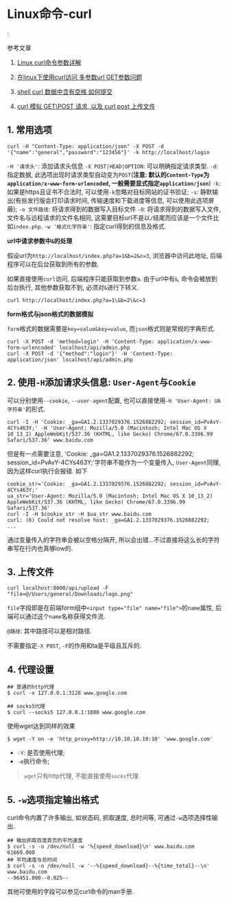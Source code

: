 # Linux命令-curl

<!tags!>: <!代理!>

参考文章

1. [Linux curl命令参数详解](http://www.aiezu.com/system/linux/linux_curl_syntax.html)

2. [在linux下使用curl访问 多参数url GET参数问题](http://blog.csdn.net/sunbiao0526/article/details/6831327)

3. [shell curl 数据中含有空格 如何提交](https://blog.csdn.net/qq_25279717/article/details/71577313)

4. [curl 模拟 GET\POST 请求, 以及 curl post 上传文件](https://blog.csdn.net/fungleo/article/details/80703365)

## 1. 常用选项

```
curl -H "Content-Type: application/json" -X POST -d '{"name":"general","password":"123456"}' -k http://localhost/login
```

`-H '请求头'`: 添加请求头信息
`-X POST|HEAD|OPTION`: 可以明确指定请求类型.
`-d`: 指定数据, 此选项出现时请求类型自动变为`POST`(**注意: 默认的`Content-Type`为`application/x-www-form-urlencoded`, 一般需要显式指定`application/json`**)
`-k`: 如果是https且证书不合法时, 可以使用`-k`忽略对目标网站的证书验证;
`-s`: 静默输出(有些发行版会打印请求时间, 传输速度和下载进度等信息, 可以使用此选项屏蔽);
`-o 文件路径`: 将请求得到的数据写入目标文件
`-O`: 将请求得到的数据写入文件, 文件名与远程请求的文件名相同, 这需要目标url不是以`/`结尾而应该是一个文件比如`index.php`.
`-w '格式化字符串'`: 指定curl得到的信息及格式.

**url中请求参数中`&`的处理**

假设url为`http://localhost/index.php?a=1&b=2&c=3`, 浏览器中访问此地址, 后端程序可以在后台获取到所有的参数.

如果直接使用`curl`访问, 后端程序只能获取到参数`a`. 由于url中有`&`, 命令会被放到后台执行, 其他参数获取不到, 必须对`&`进行下转义.

```
curl http://localhost/index.php?a=1\&b=2\&c=3
```

**form格式与json格式的数据模拟**

`form`格式的数据需要是`key=value&key=value`, 而`json`格式则是常规的字典形式.

```
curl -X POST -d 'method=login' -H 'Content-Type: application/x-www-form-urlencoded' localhost/api/admin.php
curl -X POST -d '{"method":"login"}' -H 'Content-Type: application/json' localhost/api/admin.php
```

## 2. 使用`-H`添加请求头信息: `User-Agent`与`Cookie`

可以分别使用`--cookie`, `--user-agent`配置, 也可以直接使用`-H 'User-Agent: UA字符串'`的形式.

```
curl -I -H 'Cookie: _ga=GA1.2.1337029376.1526882292; session_id=PvAvY-4CYs463Y;' -H 'User-Agent: Mozilla/5.0 (Macintosh; Intel Mac OS X 10_13_2) AppleWebKit/537.36 (KHTML, like Gecko) Chrome/67.0.3396.99 Safari/537.36' www.baidu.com
```

但是有一点需要注意, 'Cookie: _ga=GA1.2.1337029376.1526882292; session_id=PvAvY-4CYs463Y;'字符串不能作为一个变量传入, `User-Agent`同理, 因为这样curl执行会报错. 如下

```
cookie_str='Cookie: _ga=GA1.2.1337029376.1526882292; session_id=PvAvY-4CYs463Y;'
ua_str='User-Agent: Mozilla/5.0 (Macintosh; Intel Mac OS X 10_13_2) AppleWebKit/537.36 (KHTML, like Gecko) Chrome/67.0.3396.99 Safari/537.36'
curl -I -H $cookie_str -H $ua_str www.baidu.com
curl: (6) Could not resolve host: _ga=GA1.2.1337029376.1526882292;
...
```

通过变量传入的字符串会被以空格分隔开, 所以会出错...不过直接将这么长的字符串写在行内也真够low的.

## 3. 上传文件

```
curl localhost:8000/api/upload -F "file=@/Users/general/Downloads/logo.png"
```

`file`字段即是在前端form组中`<input type="file" name="file">`的`name`属性, 后端可以通过这个`name`名称获得文件流. 

`@路径`: 其中路径可以是相对路径.

不需要指定`-X POST`, `-F`的作用和ta是平级且互斥的.

## 4. 代理设置

```
## 普通的http代理
$ curl -x 127.0.0.1:3128 www.google.com

## socks5代理
$ curl --socks5 127.0.0.1:1080 www.google.com
```

使用wget达到同样的效果

```
$ wget -Y on -e 'http_proxy=http://10.10.10.10:10' 'www.google.com'
```

- `-Y`: 是否使用代理; 
- `-e`执行命令;

> `wget`只有http代理, 不能直接使用`socks`代理.

## 5. `-w`选项指定输出格式

curl命令内置了许多输出, 如状态码, 抓取速度, 总时间等, 可通过`-w`选项选择性输出.

```shell
## 输出抓取百度首页的平均速度
$ curl -s -o /dev/null -w '%{speed_download}\n' www.baidu.com
61669.000
## 平均速度与总时间
$ curl -s -o /dev/null -w '--%{speed_download}--%{time_total}--\n' www.baidu.com
--96451.000--0.025--
```

其他可使用的字段可以参见curl命令的man手册.
